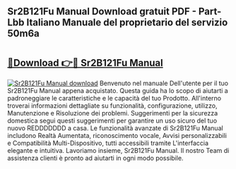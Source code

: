 ## Sr2B121Fu Manual Download gratuit PDF - Part-Lbb Italiano Manuale del proprietario del servizio 50m6a

# <h2><a href="http://dfah7hj.blite.top/?on=Sr2B121Fu+Manual">🔗Download 👉🔴 Sr2B121Fu Manual</a></h2>

[![Sr2B121Fu Manual download](https://i.imgur.com/lujVjoI.png)](http://dfah7hj.blite.top/?on=Sr2B121Fu+Manual)
Benvenuto nel manuale Dell'utente per il tuo Sr2B121Fu Manual appena acquistato. Questa guida ha lo scopo di aiutarti a padroneggiare le caratteristiche e le capacità del tuo Prodotto. All'interno troverai informazioni dettagliate su funzionalità, configurazione, utilizzo, Manutenzione e Risoluzione dei problemi. Suggerimenti per la sicurezza domestica segui questi suggerimenti per garantire un uso sicuro del tuo nuovo REDDDDDDD a casa. Le funzionalità avanzate di Sr2B121Fu Manual includono Realtà Aumentata, riconoscimento vocale, Avvisi personalizzabili e Compatibilità Multi-Dispositivo, tutti accessibili tramite L'interfaccia elegante e intuitiva. Lavoriamo insieme, Sr2B121Fu Manual. Il nostro Team di assistenza clienti è pronto ad aiutarti in ogni modo possibile.
